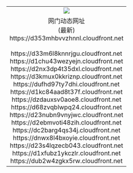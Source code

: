 ﻿<table>
  <tr></tr>
  <tr><td colspan=2 align=center><img src="https://d353mhbvvzhnnl.cloudfront.net/Up/oGate.jpg" /></td></tr>
  <tr><td colspan=2 align=center>网门动态网址<br/>(最新)
<br>https://d353mhbvvzhnnl.cloudfront.net
<br/>
<br>https://d33m6l8knnrjgu.cloudfront.net
<br>https://d1chu43wezyejn.cloudfront.net
<br>https://d2nx3dp4t35dxl.cloudfront.net
<br>https://d3kmux0kkriznp.cloudfront.net
<br>https://dufhd97ty7dhi.cloudfront.net
<br>https://d1kc84aad8t37f.cloudfront.net
<br>https://dzdauxsv0aoe8.cloudfront.net
<br>https://d68zvqblwpq24.cloudfront.net
<br>https://d23nubn9vnyjwc.cloudfront.net
<br>https://d2ebmvoti48zih.cloudfront.net
<br>https://dc2barg4qs34j.cloudfront.net
<br>https://dnwx8l4bxoyie.cloudfront.net
<br>https://d23s4lqzecb043.cloudfront.net
<br>https://d1xfubz1ykczlr.cloudfront.net
<br>https://dub2w4zgkx5rw.cloudfront.net
    </td>
  </tr>
</table>
